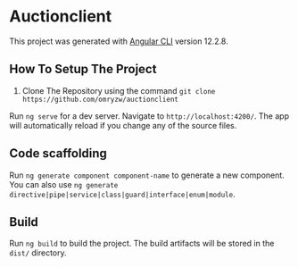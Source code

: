 # Auctionclient

This project was generated with [Angular CLI](https://github.com/angular/angular-cli) version 12.2.8.

## How To Setup The Project

1. Clone The Repository using the command `git clone https://github.com/omryzw/auctionclient`

Run `ng serve` for a dev server. Navigate to `http://localhost:4200/`. The app will automatically reload if you change any of the source files.

## Code scaffolding

Run `ng generate component component-name` to generate a new component. You can also use `ng generate directive|pipe|service|class|guard|interface|enum|module`.

## Build

Run `ng build` to build the project. The build artifacts will be stored in the `dist/` directory.
